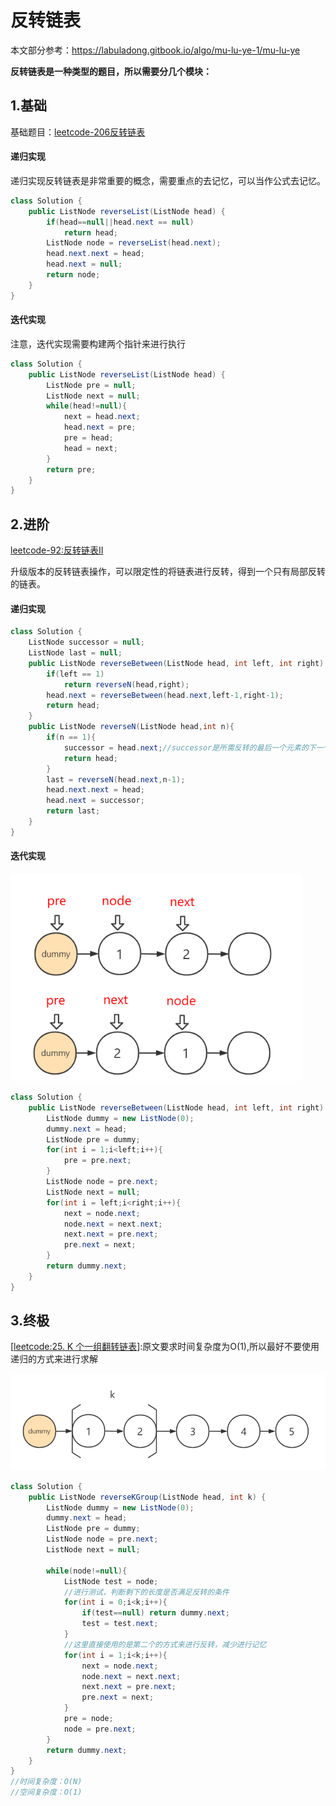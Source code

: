 # 反转链表

本文部分参考：https://labuladong.gitbook.io/algo/mu-lu-ye-1/mu-lu-ye

**反转链表是一种类型的题目，所以需要分几个模块：**

## 1.基础

基础题目：[leetcode-206反转链表](https://leetcode-cn.com/problems/reverse-linked-list/submissions/)

#### 递归实现

递归实现反转链表是非常重要的概念，需要重点的去记忆，可以当作公式去记忆。

```java
class Solution {
    public ListNode reverseList(ListNode head) {
        if(head==null||head.next == null) 
            return head;
        ListNode node = reverseList(head.next);
        head.next.next = head;
        head.next = null;
        return node;
    }
}
```

#### 迭代实现

注意，迭代实现需要构建两个指针来进行执行

```java
class Solution {
    public ListNode reverseList(ListNode head) {
        ListNode pre = null;
        ListNode next = null;
        while(head!=null){
            next = head.next;
            head.next = pre;
            pre = head;
            head = next;
        }
        return pre;
    }
}
```

## 2.进阶

[leetcode-92:反转链表II](https://leetcode-cn.com/problems/reverse-linked-list-ii/)

升级版本的反转链表操作，可以限定性的将链表进行反转，得到一个只有局部反转的链表。

#### 递归实现

```java
class Solution {
    ListNode successor = null;
    ListNode last = null;
    public ListNode reverseBetween(ListNode head, int left, int right) {
        if(left == 1)
            return reverseN(head,right);
        head.next = reverseBetween(head.next,left-1,right-1);
        return head;
    }
    public ListNode reverseN(ListNode head,int n){
        if(n == 1){
            successor = head.next;//successor是所需反转的最后一个元素的下一个元素
            return head;
        }
        last = reverseN(head.next,n-1);
        head.next.next = head;
        head.next = successor;
        return last;
    }
}
```

#### 迭代实现

<img src="反转链表.assets/image-20210812175902796.png" alt="image-20210812175902796" style="zoom:80%;" />

```java
class Solution {
    public ListNode reverseBetween(ListNode head, int left, int right) {
        ListNode dummy = new ListNode(0);
        dummy.next = head;
        ListNode pre = dummy;
        for(int i = 1;i<left;i++){
            pre = pre.next;
        }
        ListNode node = pre.next;
        ListNode next = null;
        for(int i = left;i<right;i++){
            next = node.next;
            node.next = next.next;
            next.next = pre.next;
            pre.next = next;
        }
        return dummy.next;
    }
}
```

## 3.终极

[[leetcode:25. K 个一组翻转链表](https://leetcode-cn.com/problems/reverse-nodes-in-k-group/)]:原文要求时间复杂度为O(1),所以最好不要使用递归的方式来进行求解

![image-20210812175927788](反转链表.assets/image-20210812175927788.png)

```java
class Solution {
    public ListNode reverseKGroup(ListNode head, int k) {
        ListNode dummy = new ListNode(0);
        dummy.next = head;
        ListNode pre = dummy;
        ListNode node = pre.next;
        ListNode next = null;
        
        while(node!=null){
            ListNode test = node;
            //进行测试，判断剩下的长度是否满足反转的条件
            for(int i = 0;i<k;i++){
                if(test==null) return dummy.next;
                test = test.next;
            }
            //这里直接使用的是第二个的方式来进行反转，减少进行记忆
            for(int i = 1;i<k;i++){
                next = node.next;
                node.next = next.next;
                next.next = pre.next;
                pre.next = next;
            }
            pre = node;
            node = pre.next;
        }
        return dummy.next;
    }
}
//时间复杂度：O(N)
//空间复杂度：O(1)
```

